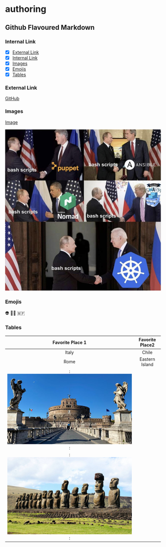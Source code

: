 # authoring
## Github Flavoured Markdown

### Internal Link
- [x] [External Link](#External-Link)
- [x] [Internal Link](#Internal-Link)
- [x] [Images](#Images)
- [x] [Emojis](#Emojis)
- [x] [Tables](#Tables)

### External Link 
[GitHub](https://help.github.com/en)

### Images
[Image](./Folder/Images/IMG_0402.jpg) 

![Image](./Folder/Images/IMG_0402.jpg) 

 ### Emojis
 👽
 🧑‍🎨
 🇲🇫
 
### Tables 
|Favorite Place 1|Favorite Place2|
|:---:|:---:|
|Italy |Chile|
|Rome|Eastern Island|
|:![Image](./Folder/Images/rome.jpg):|
|:![Image](./Folder/Images/easter-island.jpg):|


 
 
